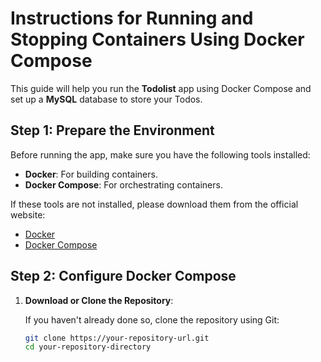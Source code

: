 # Instructions for Running and Stopping Containers Using Docker Compose

This guide will help you run the **Todolist** app using Docker Compose and set up a **MySQL** database to store your Todos.

## Step 1: Prepare the Environment

Before running the app, make sure you have the following tools installed:
- **Docker**: For building containers.
- **Docker Compose**: For orchestrating containers.

If these tools are not installed, please download them from the official website:
- [Docker](https://www.docker.com/get-started)
- [Docker Compose](https://docs.docker.com/compose/install/)

## Step 2: Configure Docker Compose

1. **Download or Clone the Repository**:

   If you haven't already done so, clone the repository using Git:

   ```bash
   git clone https://your-repository-url.git
   cd your-repository-directory

